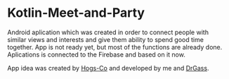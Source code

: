 # Kotlin-Meet-and-Party

Android aplication which was created in order to connect people with similar views and interests and give them ability to spend good time together. App is not ready yet, but most of the functions are already done.
Aplications is connected to the Firebase and based on it now.

App idea was created by [Hogs-Co](https://github.com/Hogs-Co) and developed by me and [DrGass](https://github.com/DrGass).
